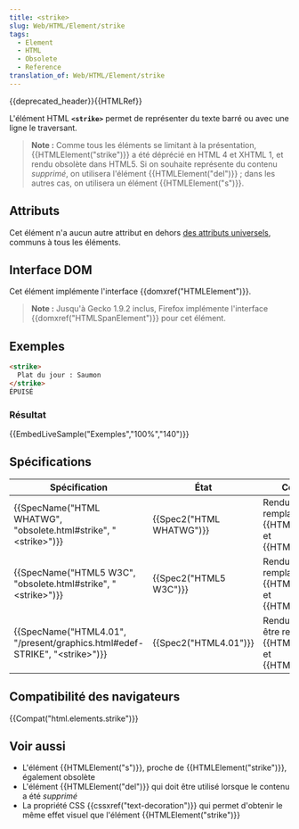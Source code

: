 ```yaml
---
title: <strike>
slug: Web/HTML/Element/strike
tags:
  - Element
  - HTML
  - Obsolete
  - Reference
translation_of: Web/HTML/Element/strike
---
```

{{deprecated_header}}{{HTMLRef}}

L'élément HTML **`<strike>`** permet de représenter du texte barré ou avec une ligne le traversant.

> **Note :** Comme tous les éléments se limitant à la présentation, {{HTMLElement("strike")}} a été déprécié en HTML 4 et XHTML 1, et rendu obsolète dans HTML5. Si on souhaite représente du contenu _supprimé_, on utilisera l'élément {{HTMLElement("del")}} ; dans les autres cas, on utilisera un élément {{HTMLElement("s")}}.

## Attributs

Cet élément n'a aucun autre attribut en dehors [des attributs universels](/fr/docs/Web/HTML/Attributs_universels), communs à tous les éléments.

## Interface DOM

Cet élément implémente l'interface {{domxref("HTMLElement")}}.

> **Note :** Jusqu'à Gecko 1.9.2 inclus, Firefox implémente l'interface {{domxref("HTMLSpanElement")}} pour cet élément.

## Exemples

```html
<strike>
  Plat du jour : Saumon
</strike>
ÉPUISÉ
```

### Résultat

{{EmbedLiveSample("Exemples","100%","140")}}

## Spécifications

| Spécification                                                                                                | État                             | Commentaires                                                                                        |
| ------------------------------------------------------------------------------------------------------------ | -------------------------------- | --------------------------------------------------------------------------------------------------- |
| {{SpecName("HTML WHATWG", "obsolete.html#strike", "&lt;strike&gt;")}}                 | {{Spec2("HTML WHATWG")}} | Rendu obsolète et remplacé par {{HTMLElement("del")}} et {{HTMLElement("s")}}.        |
| {{SpecName("HTML5 W3C", "obsolete.html#strike", "&lt;strike&gt;")}}                     | {{Spec2("HTML5 W3C")}}     | Rendu obsolète et remplacé par {{HTMLElement("del")}} et {{HTMLElement("s")}}.        |
| {{SpecName("HTML4.01", "/present/graphics.html#edef-STRIKE", "&lt;strike&gt;")}} | {{Spec2("HTML4.01")}}     | Rendu déprécié pour être remplacé par {{HTMLElement("del")}} et {{HTMLElement("s")}}. |

## Compatibilité des navigateurs

{{Compat("html.elements.strike")}}

## Voir aussi

- L'élément {{HTMLElement("s")}}, proche de {{HTMLElement("strike")}}, également obsolète
- L'élément {{HTMLElement("del")}} qui doit être utilisé lorsque le contenu a été _supprimé_
- La propriété CSS {{cssxref("text-decoration")}} qui permet d'obtenir le même effet visuel que l'élément {{HTMLElement("strike")}}
